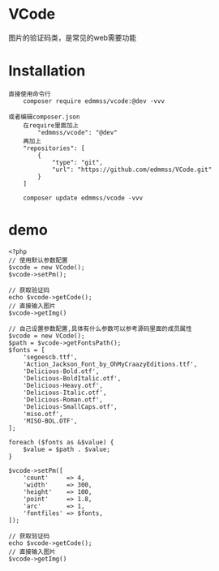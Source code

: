 # VCode
图片的验证码类，是常见的web需要功能

# Installation
    直接使用命令行
        composer require edmmss/vcode:@dev -vvv
    
    或者编辑composer.json
        在require里面加上
            "edmmss/vcode": "@dev"
        再加上
        "repositories": [
            {
                "type": "git",
                "url": "https://github.com/edmmss/VCode.git"
            }
        ]
        
        composer update edmmss/vcode -vvv
        
# demo

    <?php
    // 使用默认参数配置
    $vcode = new VCode();
    $vcode->setPm();
    
    // 获取验证码
    echo $vcode->getCode();
    // 直接输入图片
    $vcode->getImg()
    
    // 自己设置参数配置,具体有什么参数可以参考源码里面的成员属性
    $vcode = new VCode();
    $path = $vcode->getFontsPath();
    $fonts = [
        'segoescb.ttf',
        'Action_Jackson_Font_by_OhMyCraazyEditions.ttf',
        'Delicious-Bold.otf',
        'Delicious-BoldItalic.otf',
        'Delicious-Heavy.otf',
        'Delicious-Italic.otf',
        'Delicious-Roman.otf',
        'Delicious-SmallCaps.otf',
        'miso.otf',
        'MISO-BOL.OTF',
    ];

    foreach ($fonts as &$value) {
        $value = $path . $value;
    }

    $vcode->setPm([
        'count'     => 4,
        'width'     => 300,
        'height'    => 100,
        'point'     => 1.8,
        'arc'       => 1,
        'fontfiles' => $fonts,
    ]);
    
    // 获取验证码
    echo $vcode->getCode();
    // 直接输入图片
    $vcode->getImg()